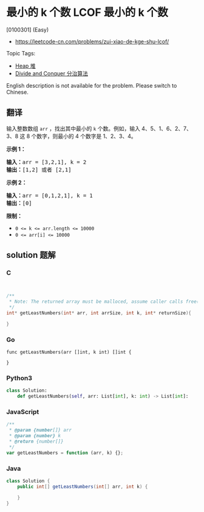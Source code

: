 # 最小的 k 个数 LCOF 最小的 k 个数

[0100301] (Easy)

- https://leetcode-cn.com/problems/zui-xiao-de-kge-shu-lcof/

Topic Tags:

- [Heap 堆](https://leetcode-cn.com/tag/heap/)
- [Divide and Conquer 分治算法](https://leetcode-cn.com/tag/divide-and-conquer/)

English description is not available for the problem. Please switch to Chinese.

## 翻译

输入整数数组 `arr` ，找出其中最小的 `k` 个数。例如，输入 4、5、1、6、2、7、3、8 这 8 个数字，则最小的 4 个数字是 1、2、3、4。

**示例 1：**

<pre><strong>输入：</strong>arr = [3,2,1], k = 2
<strong>输出：</strong>[1,2] 或者 [2,1]
</pre>

**示例 2：**

<pre><strong>输入：</strong>arr = [0,1,2,1], k = 1
<strong>输出：</strong>[0]</pre>

**限制：**

- `0 <= k <= arr.length <= 10000`
- `0 <= arr[i] <= 10000`

## solution 题解

### C

```c


/**
 * Note: The returned array must be malloced, assume caller calls free().
 */
int* getLeastNumbers(int* arr, int arrSize, int k, int* returnSize){

}


```

### Go

```golang
func getLeastNumbers(arr []int, k int) []int {

}
```

### Python3

```python
class Solution:
    def getLeastNumbers(self, arr: List[int], k: int) -> List[int]:
```

### JavaScript

```javascript
/**
 * @param {number[]} arr
 * @param {number} k
 * @return {number[]}
 */
var getLeastNumbers = function (arr, k) {};
```

### Java

```java
class Solution {
    public int[] getLeastNumbers(int[] arr, int k) {

    }
}
```
